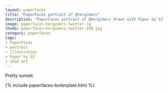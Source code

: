 ```yaml
---
layout: paperfaces
title: "PaperFaces portrait of @hergimerc"
description: "PaperFaces portrait of @hergimerc drawn with Paper by 53 on an iPad."
image: paperfaces-hergimerc-twitter-lg
thumb: paperfaces-hergimerc-twitter-150.jpg
category: paperfaces
tags: 
- PaperFaces
- portrait
- illustration
- Paper by 53
- iPad art
---
```


Pretty sunset.

{% include paperfaces-boilerplate.html %}